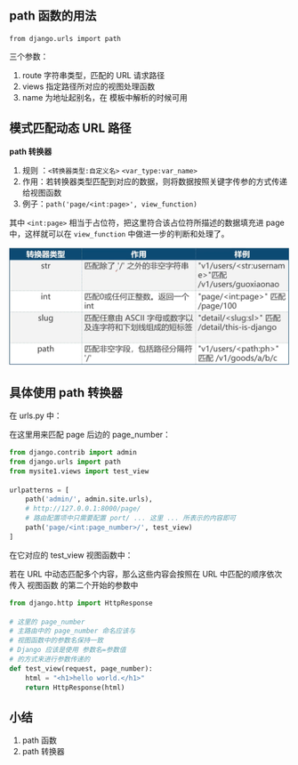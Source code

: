 ## path 函数的用法

`from django.urls import path`

三个参数：

1. route 字符串类型，匹配的 URL 请求路径
2. views 指定路径所对应的视图处理函数
3. name 为地址起别名，在 模板中解析的时候可用



## 模式匹配动态 URL 路径

**path 转换器**

1. 规则 ：`<转换器类型:自定义名>` `<var_type:var_name>`
2. 作用：若转换器类型匹配到对应的数据，则将数据按照关键字传参的方式传递给视图函数
3. 例子：`path('page/<int:page>', view_function)`

其中 `<int:page>` 相当于占位符，把这里符合该占位符所描述的数据填充进 page 中，这样就可以在 `view_function` 中做进一步的判断和处理了。

![image-20220610142507879](005-%E8%B7%AF%E7%94%B1%E9%85%8D%E7%BD%AE.assets/image-20220610142507879.png)



## 具体使用 path 转换器

在 urls.py 中：

在这里用来匹配 page 后边的 page_number：

```python
from django.contrib import admin
from django.urls import path
from mysite1.views import test_view

urlpatterns = [
    path('admin/', admin.site.urls),
    # http://127.0.0.1:8000/page/
    # 路由配置项中只需要配置 port/ ... 这里 ... 所表示的内容即可
    path('page/<int:page_number>/', test_view)
]
```

在它对应的 test_view 视图函数中：

若在 URL 中动态匹配多个内容，那么这些内容会按照在 URL 中匹配的顺序依次传入 视图函数 的第二个开始的参数中

```python
from django.http import HttpResponse

# 这里的 page_number 
# 主路由中的 page_number 命名应该与
# 视图函数中的参数名保持一致
# Django 应该是使用 参数名=参数值 
# 的方式来进行参数传递的
def test_view(request, page_number):
    html = "<h1>hello world.</h1>"
    return HttpResponse(html)
```



## 小结

1. path 函数
2. path 转换器